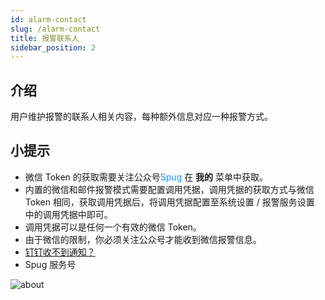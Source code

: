 ```yaml
---
id: alarm-contact
slug: /alarm-contact
title: 报警联系人
sidebar_position: 2
---
```


## 介绍

用户维护报警的联系人相关内容，每种额外信息对应一种报警方式。

## 小提示
- 微信 Token 的获取需要关注公众号<font color="#1890ff">Spug</font> 在 **我的** 菜单中获取。
- 内置的微信和邮件报警模式需要配置调用凭据，调用凭据的获取方式与微信 Token 相同，获取调用凭据后，将调用凭据配置至系统设置 / 报警服务设置 中的调用凭据中即可。
- 调用凭据可以是任何一个有效的微信 Token。
- 由于微信的限制，你必须关注公众号才能收到微信报警信息。
- [钉钉收不到通知？](/docs/use-problem/#use-dd)
- Spug 服务号

![about](https://cdn.spug.cc/img/spug-weixin.jpeg)